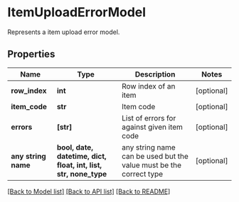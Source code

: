 # ItemUploadErrorModel

Represents a item upload error model.

## Properties
Name | Type | Description | Notes
------------ | ------------- | ------------- | -------------
**row_index** | **int** | Row index of an item | [optional] 
**item_code** | **str** | Item code | [optional] 
**errors** | **[str]** | List of errors for against given item code | [optional] 
**any string name** | **bool, date, datetime, dict, float, int, list, str, none_type** | any string name can be used but the value must be the correct type | [optional]

[[Back to Model list]](../README.md#documentation-for-models) [[Back to API list]](../README.md#documentation-for-api-endpoints) [[Back to README]](../README.md)



